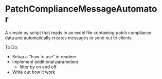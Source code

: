 # PatchComplianceMessageAutomator
A simple py script that reads in an excel file containing patch compliance data and automatically creates messages to send out to clients

To Do:
- Setup a "how to use" in readme
- implement additional parameters
    - filter by on and off
- Write out how it work